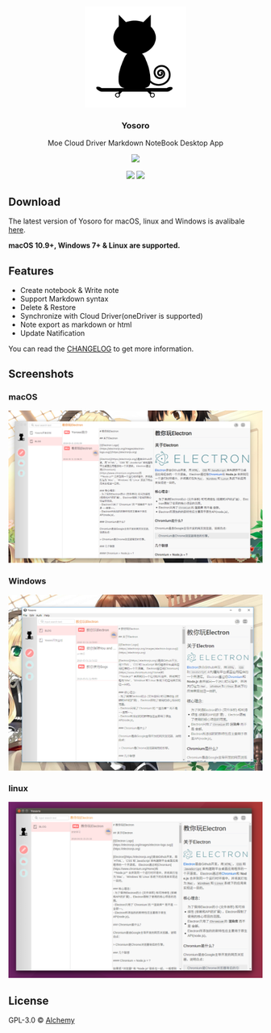 <p align="center">
  <img src="./app/views/assets/images/logo.png" width="200"/>
  <h3 align="center">Yosoro</h3>
  <p align="center">Moe Cloud Driver Markdown NoteBook Desktop App</p>
  <p align="center">
    <img src="https://img.shields.io/badge/platform-masOS%20%7C%20Linux%20%7C%20Windows-lightgrey.svg" />
  </p>
  <p align="center">
    <img src="https://img.shields.io/github/release/iceend/yosoro.svg" />
    <img src="https://img.shields.io/badge/license-GPL--3.0-blue.svg" />
  </p>
</p>

## Download

The latest version of Yosoro for macOS, linux and Windows is avalibale [here](https://github.com/IceEnd/Yosoro/releases).

**macOS 10.9+, Windows 7+ & Linux are supported.**

## Features

- Create notebook & Write note
- Support Markdown syntax
- Delete & Restore
- Synchronize with Cloud Driver(oneDriver is supported)
- Note export as markdown or html
- Update Natification

You can read the [CHANGELOG](./CHANGELOG.md) to get more information.

## Screenshots

### macOS

![screenshot-osx](./screenshot/osx.png)

### Windows

![screenshot-windows](./screenshot/win.png)

### linux

![screenshot-linux](./screenshot/linux.png)

## License

GPL-3.0 © [Alchemy](./LICENSE)
